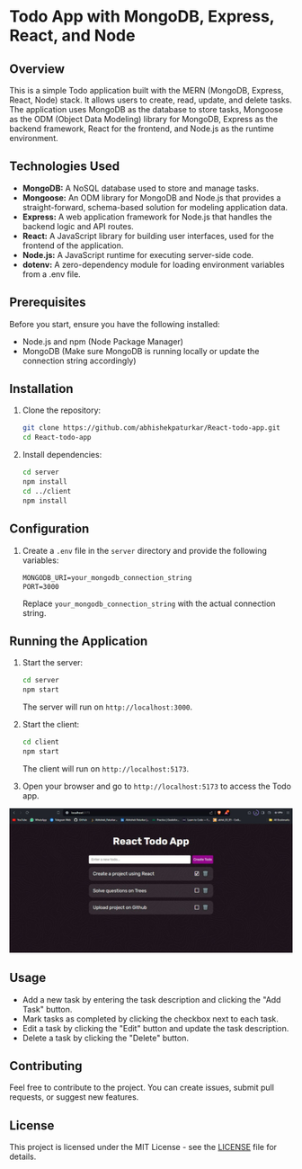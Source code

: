 # Todo App with MongoDB, Express, React, and Node

## Overview

This is a simple Todo application built with the MERN (MongoDB, Express, React, Node) stack. It allows users to create, read, update, and delete tasks. The application uses MongoDB as the database to store tasks, Mongoose as the ODM (Object Data Modeling) library for MongoDB, Express as the backend framework, React for the frontend, and Node.js as the runtime environment.

## Technologies Used

- **MongoDB:** A NoSQL database used to store and manage tasks.
- **Mongoose:** An ODM library for MongoDB and Node.js that provides a straight-forward, schema-based solution for modeling application data.
- **Express:** A web application framework for Node.js that handles the backend logic and API routes.
- **React:** A JavaScript library for building user interfaces, used for the frontend of the application.
- **Node.js:** A JavaScript runtime for executing server-side code.
- **dotenv:** A zero-dependency module for loading environment variables from a .env file.

## Prerequisites

Before you start, ensure you have the following installed:

- Node.js and npm (Node Package Manager)
- MongoDB (Make sure MongoDB is running locally or update the connection string accordingly)

## Installation

1. Clone the repository:

   ```bash
   git clone https://github.com/abhishekpaturkar/React-todo-app.git
   cd React-todo-app
   ```

2. Install dependencies:

   ```bash
   cd server
   npm install
   cd ../client
   npm install
   ```

## Configuration

1. Create a `.env` file in the `server` directory and provide the following variables:

   ```env
   MONGODB_URI=your_mongodb_connection_string
   PORT=3000
   ```

   Replace `your_mongodb_connection_string` with the actual connection string.

## Running the Application

1. Start the server:

   ```bash
   cd server
   npm start
   ```

   The server will run on `http://localhost:3000`.

2. Start the client:

   ```bash
   cd client
   npm start
   ```

   The client will run on `http://localhost:5173`.

3. Open your browser and go to `http://localhost:5173` to access the Todo app.

![Screenshot](React.jpg)

## Usage

- Add a new task by entering the task description and clicking the "Add Task" button.
- Mark tasks as completed by clicking the checkbox next to each task.
- Edit a task by clicking the "Edit" button and update the task description.
- Delete a task by clicking the "Delete" button.

## Contributing

Feel free to contribute to the project. You can create issues, submit pull requests, or suggest new features.

## License

This project is licensed under the MIT License - see the [LICENSE](LICENSE) file for details.

